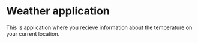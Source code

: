 # Weather application
This is application where you recieve information about the temperature on your current location.
